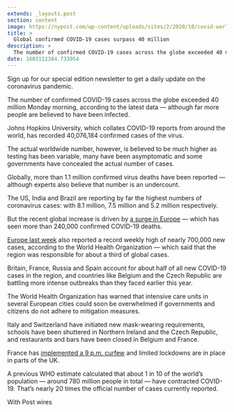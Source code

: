 ```yaml
--- 
extends: _layouts.post 
section: content 
image: https://nypost.com/wp-content/uploads/sites/2/2020/10/covid-worldwide-19.jpg?quality=90&strip=all&w=1200 
title: > 
  Global confirmed COVID-19 cases surpass 40 million 
description: > 
  The number of confirmed COVID-19 cases across the globe exceeded 40 million Monday morning, according to the latest data — although far more people are believed to have been infected.Johns Hopkins University, which collates COVID-19 reports from around the world, has recorded 40,076,184 confirmed cases of the virus.Globally, more than 1.1 million confirmed virus deaths have been reported — although experts also believe that number is an undercount.The US, India and Brazil are reporting by far the highest numbers of coronavirus cases: with 8.1 million, 7.5 million and 5.2 million respectively.But the recent global increase is driven by a surge in Europe — which has seen more than 240,000 confirmed COVID-19 deaths. 
date: 1603112384.733954 
--- 
```

<div><p>Sign up for our special edition newsletter to get a daily update on the coronavirus pandemic.</p><p>The number of confirmed COVID-19 cases across the globe exceeded 40 million Monday morning, according to the latest data &#8212; although far more people are believed to have been infected.</p>
<p>Johns Hopkins University, which collates COVID-19 reports from around the world, has recorded 40,076,184 confirmed cases of the virus.</p>
<p>The actual worldwide number, however, is believed to be much higher as testing has been variable, many have been asymptomatic and some governments have concealed the actual number of cases.</p>
<p>Globally, more than 1.1 million confirmed virus deaths have been reported &#8212; although experts also believe that number is an undercount.</p>
<p>The US, India and Brazil are reporting by far the highest numbers of coronavirus cases: with 8.1 million, 7.5 million and 5.2 million respectively.</p>
<p>But the recent global increase is driven by <a href="https://nypost.com/2020/10/08/scotland-shuts-glasgow-edinburgh-bars-as-virus-cases-surge/">a surge in Europe</a> &#8212; which has seen more than 240,000 confirmed COVID-19 deaths.</p>
 
<p><a href="https://nypost.com/2020/10/10/as-virus-cases-rise-again-europe-experiences-covid-fatigue/">Europe last week</a> also reported a record weekly high of nearly 700,000 new cases, according to the World Health Organization &#8212; which said that the region was responsible for about a third of global cases.</p>
<p>Britain, France, Russia and Spain account for about half of all new COVID-19 cases in the region, and countries like Belgium and the Czech Republic are battling more intense outbreaks than they faced earlier this year.</p>
<p>The World Health Organization has warned that intensive care units in several European cities could soon be overwhelmed if governments and citizens do not adhere to mitigation measures.</p>
<p>Italy and Switzerland have initiated new mask-wearing requirements, schools have been shuttered in Northern Ireland and the Czech Republic, and restaurants and bars have been closed in Belgium and France.</p>
<p>France has <a href="https://nypost.com/2020/10/14/paris-placed-on-strict-curfew-amid-second-wave-of-covid-19/">implemented a 9 p.m. curfew</a> and limited lockdowns are in place in parts of the UK.</p>
 
<p>A previous WHO estimate calculated that about 1 in 10 of the world&#8217;s population &#8212; around 780 million people in total &#8212; have contracted COVID-19. That&#8217;s nearly 20 times the official number of cases currently reported.</p>
<p>With Post wires</p>
			</div>